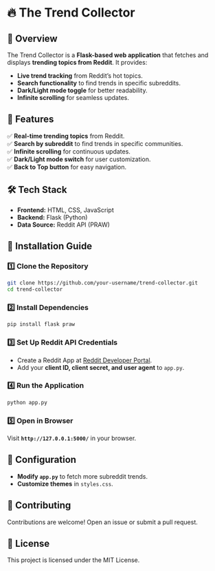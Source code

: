 # 🔥 The Trend Collector

## 🌟 Overview
The Trend Collector is a **Flask-based web application** that fetches and displays **trending topics from Reddit**. It provides:
- **Live trend tracking** from Reddit’s hot topics.
- **Search functionality** to find trends in specific subreddits.
- **Dark/Light mode toggle** for better readability.
- **Infinite scrolling** for seamless updates.

## 🚀 Features
✅ **Real-time trending topics** from Reddit.  
✅ **Search by subreddit** to find trends in specific communities.  
✅ **Infinite scrolling** for continuous updates.  
✅ **Dark/Light mode switch** for user customization.  
✅ **Back to Top button** for easy navigation.  

## 🛠️ Tech Stack
- **Frontend:** HTML, CSS, JavaScript
- **Backend:** Flask (Python)
- **Data Source:** Reddit API (PRAW)

## 📜 Installation Guide
### 1️⃣ Clone the Repository
```sh
git clone https://github.com/your-username/trend-collector.git
cd trend-collector
```
### 2️⃣ Install Dependencies
```sh
pip install flask praw
```
### 3️⃣ Set Up Reddit API Credentials
- Create a Reddit App at [Reddit Developer Portal](https://www.reddit.com/prefs/apps).
- Add your **client ID, client secret, and user agent** to `app.py`.

### 4️⃣ Run the Application
```sh
python app.py
```
### 5️⃣ Open in Browser
Visit **`http://127.0.0.1:5000/`** in your browser.

## 📌 Configuration
- **Modify `app.py`** to fetch more subreddit trends.
- **Customize themes** in `styles.css`.

## 🤝 Contributing
Contributions are welcome! Open an issue or submit a pull request.

## 📜 License
This project is licensed under the MIT License.